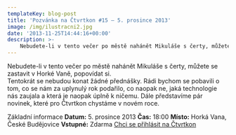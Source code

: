 ```yaml
---
templateKey: blog-post
title: 'Pozvánka na Čtvrtkon #15 – 5. prosince 2013'
image: /img/ilustracni2.jpg
date: '2013-11-25T14:44:16+00:00'
description: >-
    Nebudete-li v tento večer po městě nahánět Mikuláše s čerty, můžete se zastavit v Horké Vaně, popovídat si.Tentokrát se nebudou konat žádné přednášky. Rádi bychom se pobavili o tom,...
---
```

Nebudete-li v tento večer po městě nahánět Mikuláše s čerty, můžete se zastavit v Horké Vaně, popovídat si.  
Tentokrát se nebudou konat žádné přednášky. Rádi bychom se pobavili o tom, co se nám za uplynulý rok podařilo, co naopak ne, jaká technologie nás zaujala a která je naopak úplně k ničemu. Dále představíme pár novinek, které pro Čtvrtkon chystáme v novém roce.

Základní informace **Datum:** 5. prosince 2013 **Čas:** 18:00 **Místo:** Horká Vana, České Budějovice **Vstupné:** Zdarma [Chci se přihlásit na Čtvrtkon](http://srazy.info/ctvrtkon/4108)